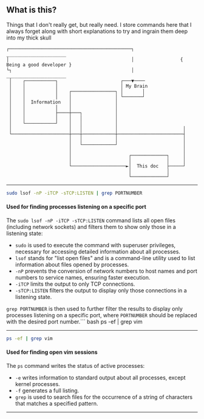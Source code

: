 ## What is this?

Things that I don't really get, but really need. I store commands here that I always forget along with short explanations to try and ingrain them deep into my thick skull

```
┌─────────────────────────────────────────────┐                   ______________________
│                                             │                 { Being a good developer }
└┐                                            │                   ______________________
 │    ┌───────────┐                       ┌───▼────               
 │    │           │                       │ My Brain              
 │    │           │    ┌────────────────┐ │       │               
 │    │           │    │                │ └───────┘               
 │    │  Information   │                │                         
 │    │           │    │                │                         
 │    │           ├────┼───┐            │                         
 │    │           │    │   │            │                         
 │    └───────────┘    │   │            │                         
 │                     │   │            │                        │
 └─────────────────────┼───┼────────────┼────────────────────────┤
                       │   │            │                        │
                       │   └────────────┘                        │
                       │                                         │
                       │                     ┌─────────────┐     │
                       │                     │             │     │
                       └────────────────────►│  This doc   ├─────┘
                                             │             │      
                                             └─────────────┘
```

---
``` bash
sudo lsof -nP -iTCP -sTCP:LISTEN | grep PORTNUMBER
```
#### Used for finding processes listening on a specific port

The `sudo lsof -nP -iTCP -sTCP:LISTEN` command lists all open files (including network sockets) and filters them to show only those in a listening state:

- `sudo` is used to execute the command with superuser privileges, necessary for accessing detailed information about all processes.
- `lsof` stands for "list open files" and is a command-line utility used to list information about files opened by processes.
- `-nP` prevents the conversion of network numbers to host names and port numbers to service names, ensuring faster execution.
- `-iTCP` limits the output to only TCP connections.
- `-sTCP:LISTEN` filters the output to display only those connections in a listening state.

`grep PORTNUMBER` is then used to further filter the results to display only processes listening on a specific port, where `PORTNUMBER` should be replaced with the desired port number.``` bash
ps -ef | grep vim

---
``` bash
ps -ef | grep vim
```
#### Used for finding open vim sessions

The `ps` command writes the status of active processes:

- `-e` writes information to standard output about all processes, except kernel processes.
- `-f` generates a full listing.
- `grep` is used to search files for the occurrence of a string of characters that matches a specified pattern.

---
